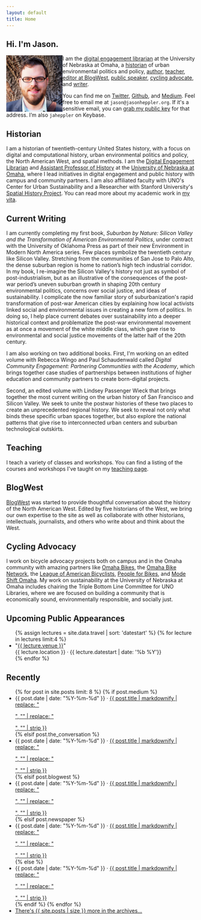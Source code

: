 ```yaml
---
layout: default
title: Home
---
```


## Hi. I'm Jason.

<img class="avatar" src="assets/images/me.jpg" height="150" width="150" align="left"/>

I am the [digital engagement librarian](http://library.unomaha.edu) at the University of Nebraska at Omaha, a [historian](#historian) of urban environmental politics and policy, [author](#current-writing), [teacher](#teaching), [editor at BlogWest](#blogwest), [public speaker](#upcoming-public-appearances), [cycling advocate](#cycling-advocacy), and [writer](#recently).

You can find me on [Twitter](https://twitter.com/jaheppler), [Github](https://www.github.com/hepplerj), and [Medium](https://medium.com/@jaheppler). Feel free to email me at `jason@jasonheppler.org`. If it's a sensitive email, you can <a href="https://jasonheppler.org/jasonheppler.asc">grab my public key</a> for that address. I’m also `jaheppler` on Keybase.

## Historian

I am a historian of twentieth-century United States history, with a focus on digital and computational history, urban environmental politics and policy, the North American West, and spatial methods. I am the [Digital Engagement Librarian](http://www.unomaha.edu/criss-library/about-us/staff-directory/jason-heppler.php) and [Assistant Professor of History](http://www.unomaha.edu/college-of-arts-and-sciences/history/) at the [University of Nebraska at Omaha](http://unomaha.edu), where I lead initiatives in digital engagement and public history with campus and community partners. I am also affiliated faculty with UNO's Center for Urban Sustainability and a Researcher with Stanford University's [Spatial History Project](http://spatialhistory.stanford.edu). You can read more about my academic work in [my vita](https://www.dropbox.com/s/cpbo7md7dooffg1/jah-cv.pdf?dl=0).

## Current Writing

I am currently completing my first book, *Suburban by Nature: Silicon Valley and the Transformation of American Environmental Politics*, under contract with the University of Oklahoma Press as part of their new Environment in Modern North America series. Few places symbolize the twentieth century like Silicon Valley. Stretching from the communities of San Jose to Palo Alto, the dense suburban region is home to nation’s high tech industrial corridor. In my book, I re-imagine the Silicon Valley's history not just as symbol of post-industrialism, but as an illustrative of the consequences of the post-war period’s uneven suburban growth in shaping 20th century environmental politics, concerns over social justice, and ideas of sustainability. I complicate the now familiar story of suburbanization's rapid transformation of post-war American cities by explaining how local activists linked social and environmental issues in creating a new form of politics. In doing so, I help place current debates over sustainability into a deeper historical context and problematize the post-war environmental movement as at once a movement of the white middle class, which gave rise to environmental and social justice movements of the latter half of the 20th century.

I am also working on two additional books. First, I'm working on an edited volume with Rebecca Wingo and Paul Schaudenwald called *Digital Community Engagement: Partnering Communities with the Academy*, which brings together case studies of partnerships between institutions of higher education and community partners to create born-digital projects.

Second, an edited volume with Lindsey Passenger Wieck that brings together the most current writing on the urban history of San Francisco and Silicon Valley. We seek to unite the postwar histories of these two places to create an unprecedented regional history. We seek to reveal not only what binds these specific urban spaces together, but also explore the national patterns that give rise to interconnected urban centers and suburban technological outskirts.

## Teaching

I teach a variety of classes and workshops. You can find a listing of the courses and workshops I've taught on my [teaching page](/teaching).

## BlogWest

[BlogWest](https://blogwest.org/) was started to provide thoughtful conversation about the history of the North American West. Edited by five historians of the West, we bring our own expertise to the site as well as collaborate with other historians, intellectuals, journalists, and others who write about and think about the West.

## Cycling Advocacy

I work on bicycle advocacy projects both on campus and in the Omaha community with amazing partners like [Omaha Bikes](https://omahabikes.org/), the [Omaha Bike Network](http://livewellomaha.org/), the [League of American Bicyclists](http://bikeleague.org/), [People for Bikes](http://peopleforbikes.org/), and [Mode Shift Omaha](https://modeshiftomaha.org/). My work on sustainability at the University of Nebraska at Omaha includes chairing the Triple Bottom Line Committee for UNO Libraries, where we are focused on building a community that is economically sound, environmentally responsible, and socially just.

## Upcoming Public Appearances

<ul class="list-items">
{% assign lectures = site.data.travel | sort: 'datestart' %}
{% for lecture in lectures limit:4 %}
<li>"<a href="{{lecture.url}}">{{ lecture.venue }}</a>" <br> {{ lecture.location }}  &middot; {{ lecture.datestart | date: '%b %Y'}}</li>
{% endfor %}
</ul>

## Recently

<ul class="list-items">
  {% for post in site.posts limit: 8 %}
  {% if post.medium %}
  <li><i class="fab fa-medium"></i> <span class="code"><time datetime="{{ post.date }}">{{ post.date | date: "%Y-%m-%d" }}</time></span> &middot; <a href="{{ post.medium }}">{{ post.title | markdownify | replace: "<p>", "" | replace: "</p>", "" | strip }}</a></li>
  {% elsif post.the_conversation %}
  <li><i class="far fa-comment"></i> <span class="code"><time datetime="{{ post.date }}">{{ post.date | date: "%Y-%m-%d" }}</time></span> &middot; <a href="{{ post.the_conversation }}">{{ post.title | markdownify | replace: "<p>", "" | replace: "</p>", "" | strip }}</a></li>
  {% elsif post.blogwest %}
  <li><i class="fab fa-wordpress"></i> <span class="code"><time datetime="{{ post.date }}">{{ post.date | date: "%Y-%m-%d" }}</time></span> &middot; <a href="{{ post.blogwest }}">{{ post.title | markdownify | replace: "<p>", "" | replace: "</p>", "" | strip }}</a></li>
  {% elsif post.newspaper %}
  <li><i class="far fa-newspaper"></i> <span class="code"><time datetime="{{ post.date }}">{{ post.date | date: "%Y-%m-%d" }}</time></span> &middot; <a href="{{ post.newspaper }}">{{ post.title | markdownify | replace: "<p>", "" | replace: "</p>", "" | strip }}</a></li>
  {% else %}
	<li><span class="code"><time datetime="{{ post.date }}">{{ post.date | date: "%Y-%m-%d" }}</time></span> &middot; <a href="{{ post.url }}">{{ post.title | markdownify | replace: "<p>", "" | replace: "</p>", "" | strip }}</a></li>
  {% endif %}
  {% endfor %}
  	<li><a href="{{site.url}}/archives/">There's {{ site.posts | size }} more in the archives...</a></li>
</ul>
